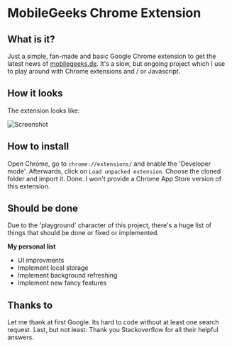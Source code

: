 MobileGeeks Chrome Extension
===================

## What is it?
Just a simple, fan-made and basic Google Chrome extension to get the latest news of [ mobilegeeks.de][mg-link]. It's a slow, but ongoing project which I use to play around with Chrome extensions and / or Javascript.

## How it looks
The extension looks like:

![Screenshot](https://raw.github.com/tscholze/mg-chrome-extension/master/doc/v03.png)

## How to install
Open Chrome, go to `chrome://extensions/` and enable the 'Developer mode'. Afterwards, click on `Load unpacked extension`. Choose the cloned folder and import it. Done. I won't provide a Chrome App Store version of this extension.

## Should be done
Due to the 'playground' character of this project, there's a huge list of things that should be done or fixed or implemented.

**My personal list**

* UI improvments
* Implement local storage
* Implement background refreshing
* Implement new fancy features

## Thanks to
Let me thank at first Google. Its hard to code without at least one search request. Last, but not least: Thank you Stackoverflow for all their helpful answers.


[mg-link]: http://www.mobilegeeks.de

